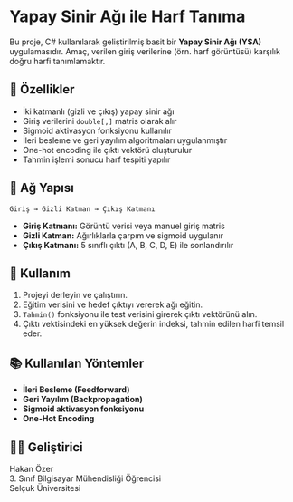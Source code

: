 
# Yapay Sinir Ağı ile Harf Tanıma

Bu proje, C# kullanılarak geliştirilmiş basit bir **Yapay Sinir Ağı (YSA)** uygulamasıdır. Amaç, verilen giriş verilerine (örn. harf görüntüsü) karşılık doğru harfi tanımlamaktır.

## 🔧 Özellikler

- İki katmanlı (gizli ve çıkış) yapay sinir ağı
- Giriş verilerini `double[,]` matris olarak alır
- Sigmoid aktivasyon fonksiyonu kullanılır
- İleri besleme ve geri yayılım algoritmaları uygulanmıştır
- One-hot encoding ile çıktı vektörü oluşturulur
- Tahmin işlemi sonucu harf tespiti yapılır

## 🧠 Ağ Yapısı

```
Giriş → Gizli Katman → Çıkış Katmanı
```

- **Giriş Katmanı:** Görüntü verisi veya manuel giriş matris
- **Gizli Katman:** Ağırlıklarla çarpım ve sigmoid uygulanır
- **Çıkış Katmanı:** 5 sınıflı çıktı (A, B, C, D, E) ile sonlandırılır

## 🚀 Kullanım

1. Projeyi derleyin ve çalıştırın.
2. Eğitim verisini ve hedef çıktıyı vererek ağı eğitin.
3. `Tahmin()` fonksiyonu ile test verisini girerek çıktı vektörünü alın.
4. Çıktı vektisindeki en yüksek değerin indeksi, tahmin edilen harfi temsil eder.

## 📚 Kullanılan Yöntemler

- **İleri Besleme (Feedforward)**
- **Geri Yayılım (Backpropagation)**
- **Sigmoid aktivasyon fonksiyonu**
- **One-Hot Encoding**

## 🧑‍💻 Geliştirici

Hakan Özer  
3. Sınıf Bilgisayar Mühendisliği Öğrencisi  
Selçuk Üniversitesi
